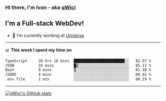 ### Hi there, I'm Ivan - aka [qWici][website]

## I'm a Full-stack WebDev!
- 🔭 I’m currently working at [Universe][universe]

---

📊 **This week I spent my time on**
<!--START_SECTION:waka-->

```txt
TypeScript     10 hrs 16 mins  ███████████████████████░░   92.57 %
JSON           34 mins         █▒░░░░░░░░░░░░░░░░░░░░░░░   05.12 %
Bash           8 mins          ▒░░░░░░░░░░░░░░░░░░░░░░░░   01.30 %
JSON5          4 mins          ░░░░░░░░░░░░░░░░░░░░░░░░░   00.62 %
.env file      1 min           ░░░░░░░░░░░░░░░░░░░░░░░░░   00.19 %
```

<!--END_SECTION:waka-->

---

[![qWici's GitHub stats](https://github-readme-stats.vercel.app/api?username=qWici)](https://github.com/qWici/github-readme-stats)

[website]: https://devkucher.com
[twitter]: https://twitter.com/KucherDev
[linkedin]: https://www.linkedin.com/in/ivankucher
[universe]: https://universeapps.limited
